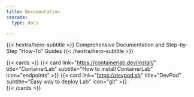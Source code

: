 ```yaml
---
title: Documentation
cascade:
  type: docs

---
```

<!-- markdownlint-disable MD033 MD034-->

{{< hextra/hero-subtitle >}}
  Comprehensive Documentation and Step-by-Step "How-To" Guides
{{< /hextra/hero-subtitle >}}

{{< cards >}}
  {{< card link="https://containerlab.dev/install/" title="ContainerLab" subtitle="How to install ContainerLab" icon="endpoints" >}}
  {{< card link="https://devpod.sh" title="DevPod" subtitle="Easy way to deploy Lab" icon="git" >}}  
{{< /cards >}}
